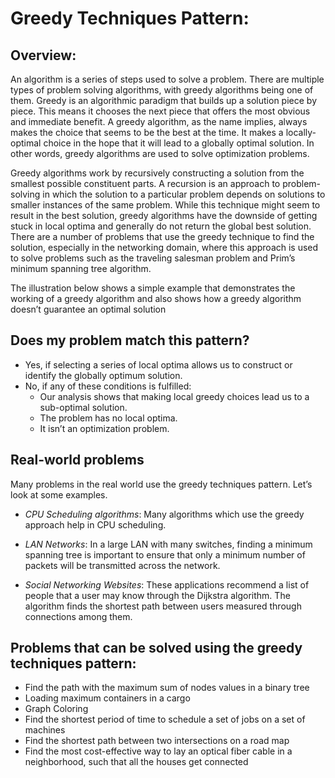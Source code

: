 # Greedy Techniques Pattern:

## Overview:
An algorithm is a series of steps used to solve a problem. There are multiple types of problem solving algorithms, with greedy algorithms being one of them. Greedy is an algorithmic paradigm that builds up a solution piece by piece. This means it chooses the next piece that offers the most obvious and immediate benefit. A greedy algorithm, as the name implies, always makes the choice that seems to be the best at the time. It makes a locally-optimal choice in the hope that it will lead to a globally optimal solution. In other words, greedy algorithms are used to solve optimization problems.

Greedy algorithms work by recursively constructing a solution from the smallest possible constituent parts. A recursion is an approach to problem-solving in which the solution to a particular problem depends on solutions to smaller instances of the same problem. While this technique might seem to result in the best solution, greedy algorithms have the downside of getting stuck in local optima and generally do not return the global best solution. There are a number of problems that use the greedy technique to find the solution, especially in the networking domain, where this approach is used to solve problems such as the traveling salesman problem and Prim’s minimum spanning tree algorithm.

The illustration below shows a simple example that demonstrates the working of a greedy algorithm and also shows how a greedy algorithm doesn’t guarantee an optimal solution

## Does my problem match this pattern?
- Yes, if selecting a series of local optima allows us to construct or identify the globally optimum solution.
- No, if any of these conditions is fulfilled:
    - Our analysis shows that making local greedy choices lead us to a sub-optimal solution.
    - The problem has no local optima.
    - It isn’t an optimization problem.

## Real-world problems
Many problems in the real world use the greedy techniques pattern. Let’s look at some examples.

- *CPU Scheduling algorithms*: Many algorithms which use the greedy approach help in CPU scheduling.

- *LAN Networks*: In a large LAN with many switches, finding a minimum spanning tree is important to ensure that only a minimum number of packets will be transmitted across the network.

- *Social Networking Websites*: These applications recommend a list of people that a user may know through the Dijkstra algorithm. The algorithm finds the shortest path between users measured through connections among them.

## Problems that can be solved using the greedy techniques pattern:
- Find the path with the maximum sum of nodes values in a binary tree
- Loading maximum containers in a cargo
- Graph Coloring
- Find the shortest period of time to schedule a set of jobs on a set of machines
- Find the shortest path between two intersections on a road map
- Find the most cost-effective way to lay an optical fiber cable in a neighborhood, such that all the houses get connected